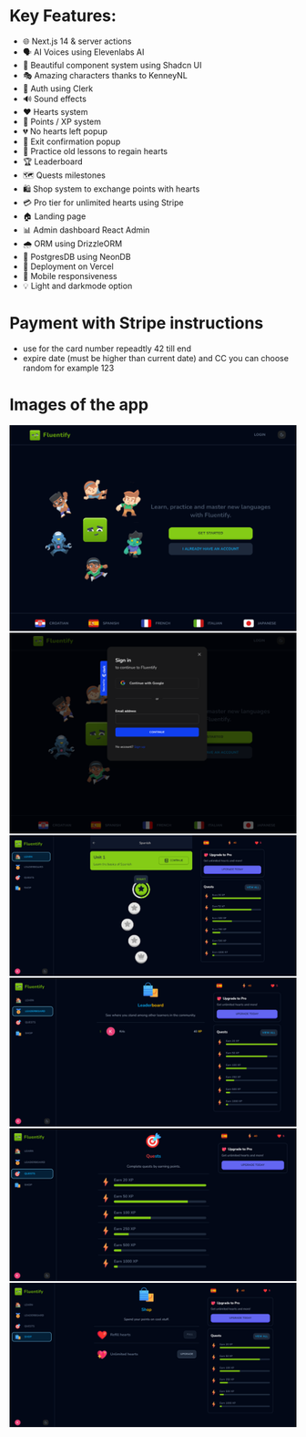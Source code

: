 # Key Features:

- 🌐 Next.js 14 & server actions
- 🗣 AI Voices using Elevenlabs AI
- 🎨 Beautiful component system using Shadcn UI
- 🎭 Amazing characters thanks to KenneyNL
- 🔐 Auth using Clerk
- 🔊 Sound effects
- ❤️ Hearts system
- 🌟 Points / XP system
- 💔 No hearts left popup
- 🚪 Exit confirmation popup
- 🔄 Practice old lessons to regain hearts
- 🏆 Leaderboard
- 🗺 Quests milestones
- 🛍 Shop system to exchange points with hearts
- 💳 Pro tier for unlimited hearts using Stripe
- 🏠 Landing page
- 📊 Admin dashboard React Admin
- 🌧 ORM using DrizzleORM
- 💾 PostgresDB using NeonDB
- 🚀 Deployment on Vercel
- 📱 Mobile responsiveness
- 💡 Light and darkmode option

# Payment with Stripe instructions

- use for the card number repeadtly 42 till end
- expire date (must be higher than current date) and CC you can choose random for example 123

# Images of the app

![Landing page](public/image.png)
![Login modal](public/image-1.png)
![Learn Page](public/image-2.png)
![Leaderboard Page](public/image-3.png)
![Quests Page](public/image-4.png)
![Shop Page](public/image-5.png)
